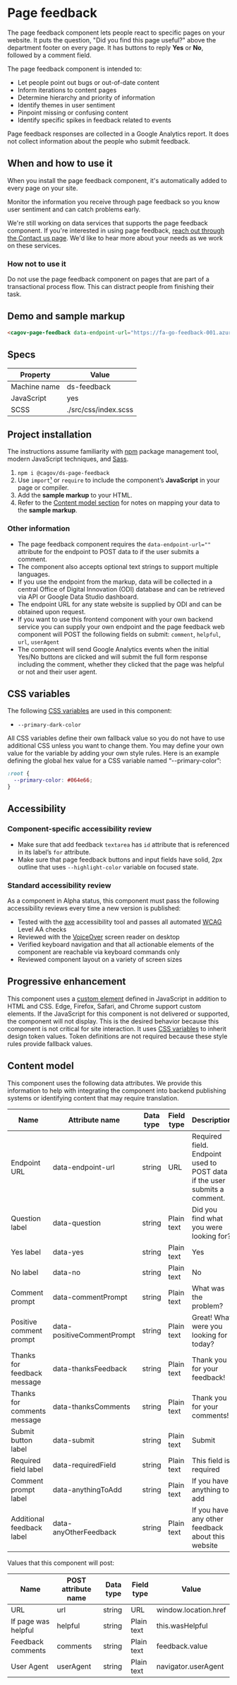 # Page feedback

The page feedback component lets people react to specific pages on your website. It puts the question, "Did you find this page useful?" above the department footer on every page. It has buttons to reply **Yes** or **No**, followed by a comment field.

The page feedback component is intended to:

- Let people point out bugs or out-of-date content
- Inform iterations to content pages
- Determine hierarchy and priority of information
- Identify themes in user sentiment
- Pinpoint missing or confusing content
- Identify specific spikes in feedback related to events

Page feedback responses are collected in a Google Analytics report. It does not collect information about the people who submit feedback.

## When and how to use it

When you install the page feedback component, it's automatically added to every page on your site.

Monitor the information you receive through page feedback so you know user sentiment and can catch problems early.

We're still working on data services that supports the page feedback component. If you're interested in using page feedback, [reach out through the Contact us page](/contact-us). We'd like to hear more about your needs as we work on these services.

### How not to use it

Do not use the page feedback component on pages that are part of a transactional process flow. This can distract people from finishing their task.

## Demo and sample markup

<html-preview>

```html preview
<cagov-page-feedback data-endpoint-url="https://fa-go-feedback-001.azurewebsites.net/sendfeedback"></cagov-page-feedback>
```

</html-preview>

## Specs

| Property     | Value                |
| ------------ | -------------------- |
| Machine name | ds-feedback          |
| JavaScript   | yes                  |
| SCSS         | ./src/css/index.scss |

## Project installation

The instructions assume familiarity with [npm](https://npmjs.com) package management tool, modern JavaScript techniques, and [Sass](https://sass-lang.com/).

1. `npm i @cagov/ds-page-feedback`
2. Use `import`[¹](/footnotes/#footnote1) or `require` to include the component’s **JavaScript** in your page or compiler.
3. Add the **sample markup** to your HTML.
4. Refer to the [Content model section](#content-model) for notes on mapping your data to the **sample markup**.

### Other information

- The page feedback component requires the `data-endpoint-url=""` attribute for the endpoint to POST data to if the user submits a comment.
- The component also accepts optional text strings to support multiple languages.
- If you use the endpoint from the markup, data will be collected in a central Office of Digital Innovation (ODI) database and can be retrieved via API or Google Data Studio dashboard.
- The endpoint URL for any state website is supplied by ODI and can be obtained upon request.
- If you want to use this frontend component with your own backend service you can supply your own endpoint and the page feedback web component will POST the following fields on submit: `comment`, `helpful`, `url`, `userAgent`
- The component will send Google Analytics events when the initial Yes/No buttons are clicked and will submit the full form response including the comment, whether they clicked that the page was helpful or not and their user agent.

## CSS variables

The following [CSS variables](https://developer.mozilla.org/en-US/docs/Web/CSS/Using_CSS_custom_properties) are used in this component:

- `--primary-dark-color`

All CSS variables define their own fallback value so you do not have to use additional CSS unless you want to change them. You may define your own value for the variable by adding your own style rules. Here is an example defining the global hex value for a CSS variable named “--primary-color”:

```css
:root {
  --primary-color: #064e66;
}
```

## Accessibility

### Component-specific accessibility review

- Make sure that add feedback `textarea` has `id` attribute that is referenced in its label’s `for` attribute.
- Make sure that page feedback buttons and input fields have solid, 2px outline that uses `--highlight-color` variable on focused state.

### Standard accessibility review

As a component in Alpha status, this component must pass the following accessibility reviews every time a new version is published:

- Tested with the [axe](https://www.deque.com/axe/) accessibility tool and passes all automated [WCAG](https://www.w3.org/TR/WCAG21/) Level AA checks
- Reviewed with the [VoiceOver](https://www.apple.com/voiceover/info/guide/_1121.html) screen reader on desktop
- Verified keyboard navigation and that all actionable elements of the component are reachable via keyboard commands only
- Reviewed component layout on a variety of screen sizes

## Progressive enhancement

This component uses a [custom element](https://developer.mozilla.org/en-US/docs/Web/Web_Components/Using_custom_elements) defined in JavaScript in addition to HTML and CSS. Edge, Firefox, Safari, and Chrome support custom elements. If the JavaScript for this component is not delivered or supported, the component will not display. This is the desired behavior because this component is not critical for site interaction. It uses [CSS variables](<https://developer.mozilla.org/en-US/docs/Web/CSS/var()#syntax>) to inherit design token values. Token definitions are not required because these style rules provide fallback values.

<a name="content-model"></a>

## Content model

This component uses the following data attributes. We provide this information to help with integrating the component into backend publishing systems or identifying content that may require translation.

| Name                        | Attribute name             | Data type | Field type | Description                                                               |
| --------------------------- | -------------------------- | --------- | ---------- | ------------------------------------------------------------------------- |
| Endpoint URL                | data-endpoint-url          | string    | URL        | Required field. Endpoint used to POST data if the user submits a comment. |
| Question label              | data-question              | string    | Plain text | Did you find what you were looking for?                                   |
| Yes label                   | data-yes                   | string    | Plain text | Yes                                                                       |
| No label                    | data-no                    | string    | Plain text | No                                                                        |
| Comment prompt              | data-commentPrompt         | string    | Plain text | What was the problem?                                                     |
| Positive comment prompt     | data-positiveCommentPrompt | string    | Plain text | Great! What were you looking for today?                                   |
| Thanks for feedback message | data-thanksFeedback        | string    | Plain text | Thank you for your feedback!                                              |
| Thanks for comments message | data-thanksComments        | string    | Plain text | Thank you for your comments!                                              |
| Submit button label         | data-submit                | string    | Plain text | Submit                                                                    |
| Required field label        | data-requiredField         | string    | Plain text | This field is required                                                    |
| Comment prompt label        | data-anythingToAdd         | string    | Plain text | If you have anything to add                                               |
| Additional feedback label   | data-anyOtherFeedback      | string    | Plain text | If you have any other feedback about this website                         |

Values that this component will post:

| Name                | POST attribute name | Data type | Field type | Value                |
| ------------------- | ------------------- | --------- | ---------- | -------------------- |
| URL                 | url                 | string    | URL        | window.location.href |
| If page was helpful | helpful             | string    | Plain text | this.wasHelpful      |
| Feedback comments   | comments            | string    | Plain text | feedback.value       |
| User Agent          | userAgent           | string    | Plain text | navigator.userAgent  |
